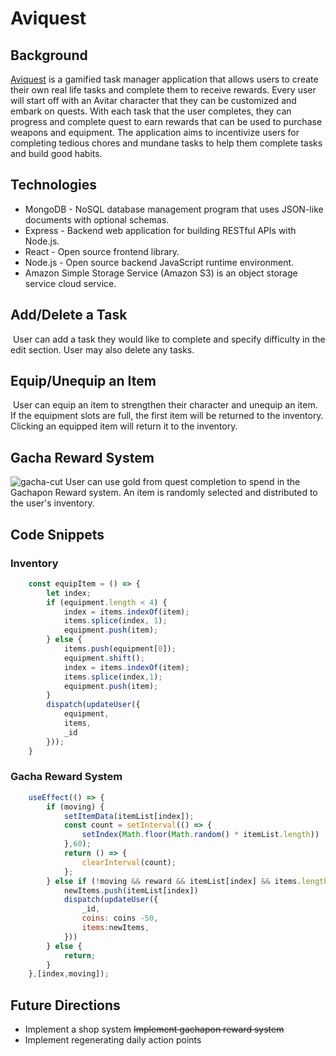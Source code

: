 # Aviquest

## Background
<a href='https://aviquest.herokuapp.com' alt=''>Aviquest</a> is a gamified task manager application that allows users to create their own real life tasks and complete them to receive rewards. Every user will start off with an Avitar character that they can be customized and embark on quests. With each task that the user completes, they can progress and complete quest to earn rewards that can be used to purchase weapons and equipment. The application aims to incentivize users for completing tedious chores and mundane tasks to help them complete tasks and build good habits.

## Technologies

- MongoDB - NoSQL database management program that uses JSON-like documents with optional schemas.
- Express - Backend web application for building RESTful APIs with Node.js.
- React - Open source frontend library.
- Node.js - Open source backend JavaScript runtime environment.
- Amazon Simple Storage Service (Amazon S3) is an object storage service cloud service.

## Add/Delete a Task
<img src="https://github.com/whilekofman/aviquest/blob/main/frontend/src/assets/images/add_delete_task.gif" alt="" />
User can add a task they would like to complete and specify difficulty in the edit section.  User may also delete any tasks. 

## Equip/Unequip an Item
<img src="https://github.com/whilekofman/aviquest/blob/main/frontend/src/assets/images/equiping.gif" alt="" />
User can equip an item to strengthen their character and unequip an item.  If the equipment slots are full, the first item will be returned to the inventory. Clicking an equipped item will return it to the inventory.

## Gacha Reward System
![gacha-cut](https://user-images.githubusercontent.com/103459101/213251621-6b037283-0584-491c-9ac2-cdbbeff833d0.gif)
User can use gold from quest completion to spend in the Gachapon Reward system. An item is randomly selected and distributed to the user's inventory.

## Code Snippets

### Inventory
```javascript
    const equipItem = () => {
        let index;
        if (equipment.length < 4) {
            index = items.indexOf(item);
            items.splice(index, 1);
            equipment.push(item);
        } else {
            items.push(equipment[0]);
            equipment.shift();
            index = items.indexOf(item);
            items.splice(index,1);
            equipment.push(item);
        }
        dispatch(updateUser({
            equipment,
            items,
            _id
        }));
    }
```

### Gacha Reward System
```javascript
    useEffect(() => {
        if (moving) {
            setItemData(itemList[index]);
            const count = setInterval(() => {
                setIndex(Math.floor(Math.random() * itemList.length))
            },60);
            return () => {
                clearInterval(count);
            };
        } else if (!moving && reward && itemList[index] && items.length < 24){
            newItems.push(itemList[index])
            dispatch(updateUser({
                _id,
                coins: coins -50,
                items:newItems,
            }))
        } else {
            return;
        }
    },[index,moving]);
```

## Future Directions
- Implement a shop system
~~Implement gachapon reward system~~
- Implement regenerating daily action points
